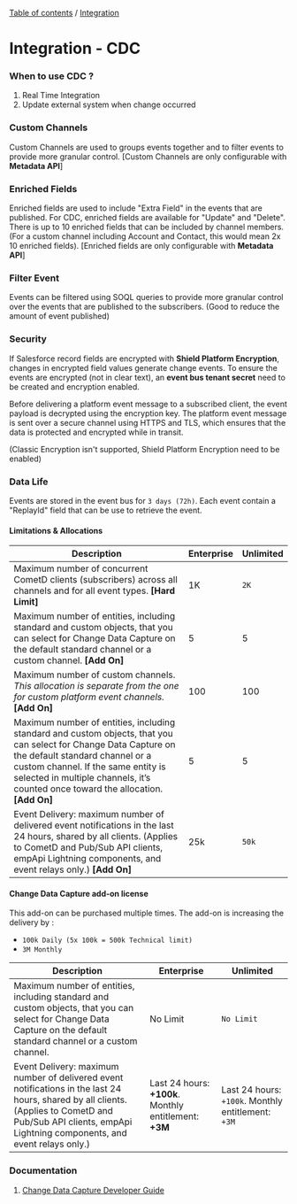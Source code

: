 [Table of contents](../Documentation.md) / [Integration](Integration.md)
# Integration - CDC 

### When to use CDC ?

 1. Real Time Integration
 2. Update external system when change occurred

### Custom Channels
Custom Channels are used to groups events together and to filter events to provide more granular control.
[Custom Channels  are only configurable with **Metadata API**]

### Enriched Fields
Enriched fields are used to include "Extra Field" in the events that are published. 
For CDC, enriched fields are available for "Update" and "Delete". There is up to 10 enriched fields that can be included by channel members. (For a custom channel including Account and Contact, this would mean 2x 10 enriched fields).
[Enriched fields are only configurable with **Metadata API**]

### Filter Event
Events can be filtered using SOQL queries to provide more granular control over the events that are published to the subscribers. (Good to reduce the amount of event published)

### Security
If Salesforce record fields are encrypted with **Shield Platform Encryption**, changes in encrypted field values generate change events. To ensure the events are encrypted (not in clear text), an **event bus tenant secret** need to be created and encryption enabled.

Before delivering a platform event message to a subscribed client, the event payload is decrypted using the encryption key. The platform event message is sent over a secure channel using HTTPS and TLS, which ensures that the data is protected and encrypted while in transit.

(Classic Encryption isn't supported, Shield Platform Encryption need to be enabled)


### Data Life
Events are stored in the event bus for `3 days (72h)`. Each event contain a "ReplayId" field that can be use to retrieve the event.

#### Limitations & Allocations
| Description | Enterprise  | Unlimited |
|--|--|--|
|Maximum number of concurrent CometD clients (subscribers) across all channels and for all event types. **[Hard Limit]**|  1K| `2K` |  
|Maximum number of entities, including standard and custom objects, that you can select for Change Data Capture on the default standard channel or a custom channel. **[Add On]** |  5| 5 | 
|Maximum number of custom channels. *This allocation is separate from the one for custom platform event channels.* **[Add On]** |  100| 100| 
|Maximum number of entities, including standard and custom objects, that you can select for Change Data Capture on the default standard channel or a custom channel. If the same entity is selected in multiple channels, it’s counted once toward the allocation. **[Add On]** |  5| 5 | 
| Event Delivery: maximum number of delivered event notifications in the last 24 hours, shared by all clients. (Applies to CometD and Pub/Sub API clients, empApi Lightning components, and event relays only.) **[Add On]** |  25k| `50k` | 

#### Change Data Capture add-on license
This add-on can be purchased multiple times. The add-on is increasing the delivery by :
 
 - `100k Daily (5x 100k = 500k Technical limit)`
 - `3M Monthly`
 
| Description | Enterprise  | Unlimited 
|--|--|--|
|Maximum number of entities, including standard and custom objects, that you can select for Change Data Capture on the default standard channel or a custom channel.|  No Limit|`No Limit` |  
| Event Delivery: maximum number of delivered event notifications in the last 24 hours, shared by all clients. (Applies to CometD and Pub/Sub API clients, empApi Lightning components, and event relays only.)|  Last 24 hours: **+100k**. Monthly entitlement: **+3M**| Last 24 hours: `+100k`. Monthly entitlement: `+3M` | 

### Documentation

1. [Change Data Capture Developer Guide](https://developer.salesforce.com/docs/atlas.en-us.change_data_capture.meta/change_data_capture/cdc_intro.htm)